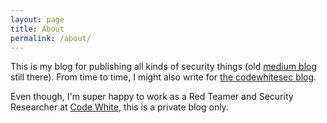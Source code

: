 ```yaml
---
layout: page
title: About
permalink: /about/
---
```


This is my blog for publishing all kinds of security things (old [medium blog](https://medium.com/@frycos) still there). From time to time, I might also write for [the codewhitesec blog](https://codewhitesec.blogspot.com/).

Even though, I'm super happy to work as a Red Teamer and Security Researcher at [Code White](https://www.code-white.com/en/), this is a private blog only.
